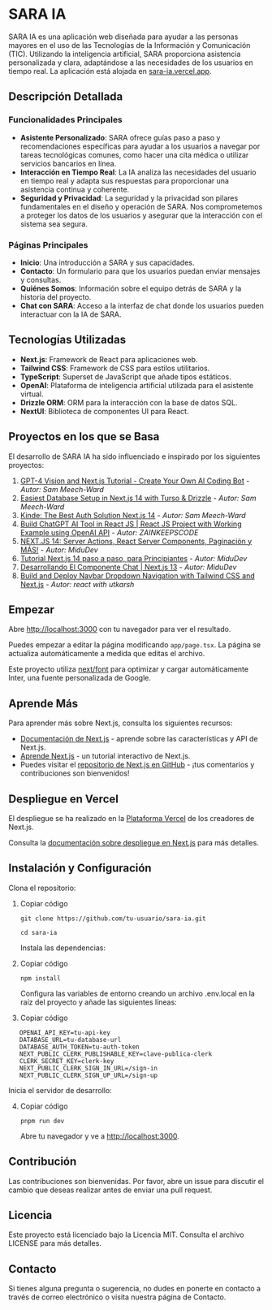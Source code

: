 # SARA IA

SARA IA es una aplicación web diseñada para ayudar a las personas mayores en el uso de las Tecnologías de la Información y Comunicación (TIC). Utilizando la inteligencia artificial, SARA proporciona asistencia personalizada y clara, adaptándose a las necesidades de los usuarios en tiempo real. La aplicación está alojada en [sara-ia.vercel.app](https://sara-ia.vercel.app/).

## Descripción Detallada

### Funcionalidades Principales

- **Asistente Personalizado**: SARA ofrece guías paso a paso y recomendaciones específicas para ayudar a los usuarios a navegar por tareas tecnológicas comunes, como hacer una cita médica o utilizar servicios bancarios en línea.
- **Interacción en Tiempo Real**: La IA analiza las necesidades del usuario en tiempo real y adapta sus respuestas para proporcionar una asistencia continua y coherente.
- **Seguridad y Privacidad**: La seguridad y la privacidad son pilares fundamentales en el diseño y operación de SARA. Nos comprometemos a proteger los datos de los usuarios y asegurar que la interacción con el sistema sea segura.

### Páginas Principales

- **Inicio**: Una introducción a SARA y sus capacidades.
- **Contacto**: Un formulario para que los usuarios puedan enviar mensajes y consultas.
- **Quiénes Somos**: Información sobre el equipo detrás de SARA y la historia del proyecto.
- **Chat con SARA**: Acceso a la interfaz de chat donde los usuarios pueden interactuar con la IA de SARA.

## Tecnologías Utilizadas

- **Next.js**: Framework de React para aplicaciones web.
- **Tailwind CSS**: Framework de CSS para estilos utilitarios.
- **TypeScript**: Superset de JavaScript que añade tipos estáticos.
- **OpenAI**: Plataforma de inteligencia artificial utilizada para el asistente virtual.
- **Drizzle ORM**: ORM para la interacción con la base de datos SQL.
- **NextUI**: Biblioteca de componentes UI para React.

## Proyectos en los que se Basa

El desarrollo de SARA IA ha sido influenciado e inspirado por los siguientes proyectos:

1. [GPT-4 Vision and Next.js Tutorial - Create Your Own AI Coding Bot](https://www.youtube.com/watch?v=z9PF8NdM4XU&t) - *Autor: Sam Meech-Ward*
2. [Easiest Database Setup in Next.js 14 with Turso & Drizzle](https://www.youtube.com/watch?v=4ZhtoOFKFP8&t) - *Autor: Sam Meech-Ward*
3. [Kinde: The Best Auth Solution Next.js 14](https://www.youtube.com/watch?v=sjcLxYbw5BQ&t) - *Autor: Sam Meech-Ward*
4. [Build ChatGPT AI Tool in React JS | React JS Project with Working Example using OpenAI API](https://www.youtube.com/watch?v=vAO1fxifJIs) - *Autor: ZAINKEEPSCODE*
5. [NEXT.JS 14: Server Actions, React Server Components, Paginación y MÁS!](https://www.youtube.com/watch?v=m6KESRxAdK4) - *Autor: MiduDev*
6. [Tutorial Next.js 14 paso a paso, para Principiantes](https://www.youtube.com/watch?v=jMy4pVZMyLM) - *Autor: MiduDev*
7. [Desarrollando El Componente Chat | Next.js 13](https://www.youtube.com/watch?v=soJU2_SKy1I&t) - *Autor: MiduDev*
8. [Build and Deploy Navbar Dropdown Navigation with Tailwind CSS and Next.js](https://youtu.be/lo_BJ6dl7fw?t=571) - *Autor: react with utkarsh*

## Empezar

Abre [http://localhost:3000](http://localhost:3000) con tu navegador para ver el resultado.

Puedes empezar a editar la página modificando `app/page.tsx`. La página se actualiza automáticamente a medida que editas el archivo.

Este proyecto utiliza [next/font](https://nextjs.org/docs/basic-features/font-optimization) para optimizar y cargar automáticamente Inter, una fuente personalizada de Google.

## Aprende Más

Para aprender más sobre Next.js, consulta los siguientes recursos:

- [Documentación de Next.js](https://nextjs.org/docs) - aprende sobre las características y API de Next.js.
- [Aprende Next.js](https://nextjs.org/learn) - un tutorial interactivo de Next.js.
- Puedes visitar el [repositorio de Next.js en GitHub](https://github.com/vercel/next.js/) - ¡tus comentarios y contribuciones son bienvenidos!

## Despliegue en Vercel

El despliegue se ha realizado en la [Plataforma Vercel](https://vercel.com/new?utm_medium=default-template&filter=next.js&utm_source=create-next-app&utm_campaign=create-next-app-readme) de los creadores de Next.js.

Consulta la [documentación sobre despliegue en Next.js](https://nextjs.org/docs/deployment) para más detalles.

## Instalación y Configuración

Clona el repositorio:

1. Copiar código

    ```console
    git clone https://github.com/tu-usuario/sara-ia.git
    ```

    ```console
    cd sara-ia
    ```

    Instala las dependencias:

2. Copiar código  

    ```console
    npm install
    ```  

    Configura las variables de entorno creando un archivo .env.local en la raíz del proyecto y añade las siguientes líneas:

3. Copiar código  

```console
   OPENAI_API_KEY=tu-api-key  
   DATABASE_URL=tu-database-url  
   DATABASE_AUTH_TOKEN=tu-auth-token  
   NEXT_PUBLIC_CLERK_PUBLISHABLE_KEY=clave-publica-clerk
   CLERK_SECRET_KEY=clerk-key
   NEXT_PUBLIC_CLERK_SIGN_IN_URL=/sign-in
   NEXT_PUBLIC_CLERK_SIGN_UP_URL=/sign-up
```

   Inicia el servidor de desarrollo:

4. Copiar código  

    ```console
    pnpm run dev 
    ```

    Abre tu navegador y ve a <http://localhost:3000>.

## Contribución

Las contribuciones son bienvenidas. Por favor, abre un issue para discutir el cambio que deseas realizar antes de enviar una pull request.

## Licencia

Este proyecto está licenciado bajo la Licencia MIT. Consulta el archivo LICENSE para más detalles.

## Contacto

Si tienes alguna pregunta o sugerencia, no dudes en ponerte en contacto a través de correo electrónico o visita nuestra página de Contacto.
